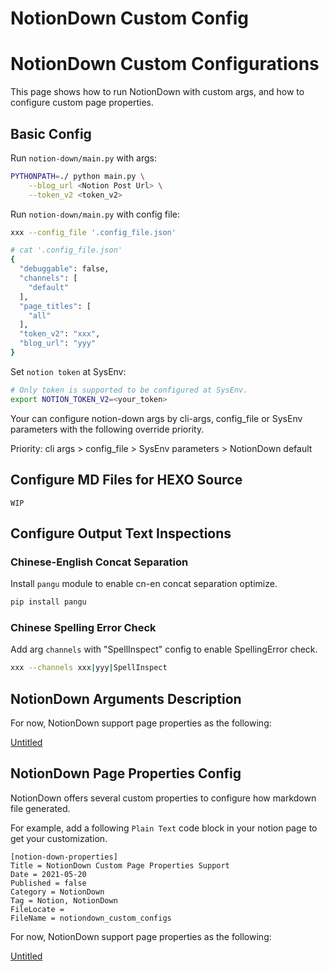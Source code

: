 # NotionDown Custom Config

# NotionDown Custom Configurations

This page shows how to run NotionDown with custom args, and how to configure custom page properties.

## Basic Config

Run `notion-down/main.py` with args:

```bash
PYTHONPATH=./ python main.py \
    --blog_url <Notion Post Url> \
    --token_v2 <token_v2>
```

Run `notion-down/main.py` with config file:

```bash
xxx --config_file '.config_file.json'

# cat '.config_file.json'
{
  "debuggable": false,
  "channels": [
    "default"
  ],
  "page_titles": [
    "all"
  ],
  "token_v2": "xxx",
  "blog_url": "yyy"
}
```

Set `notion token` at SysEnv:

```bash
# Only token is supported to be configured at SysEnv.
export NOTION_TOKEN_V2=<your_token>
```

Your can configure notion-down args by cli-args, config_file or SysEnv parameters with the following override priority.

Priority: cli args > config_file > SysEnv parameters > NotionDown default

## Configure MD Files for HEXO Source

`WIP`

## Configure Output Text Inspections

### Chinese-English Concat Separation

Install `pangu` module to enable cn-en concat separation optimize.

```bash
pip install pangu
```

### Chinese Spelling Error Check

Add arg `channels` with "SpellInspect" config to enable SpellingError check.

```bash
xxx --channels xxx|yyy|SpellInspect
```

## NotionDown Arguments Description

For now, NotionDown support page properties as the following:

[Untitled](NotionDown%20Custom%20Config%203c21bc204f0b48c794ff86c6f38fe448/Untitled%20Database%205e7e3401a02a4f13bc291a22870ebaa7.csv)

## NotionDown Page Properties Config

NotionDown offers several custom properties to configure how markdown file generated.

For example, add a following `Plain Text` code block in your notion page to get your customization.

```
[notion-down-properties]
Title = NotionDown Custom Page Properties Support
Date = 2021-05-20
Published = false
Category = NotionDown
Tag = Notion, NotionDown
FileLocate =
FileName = notiondown_custom_configs
```

For now, NotionDown support page properties as the following:

[Untitled](NotionDown%20Custom%20Config%203c21bc204f0b48c794ff86c6f38fe448/Untitled%20Database%208818f00cbc684caaa89eb19ac003d4e6.csv)